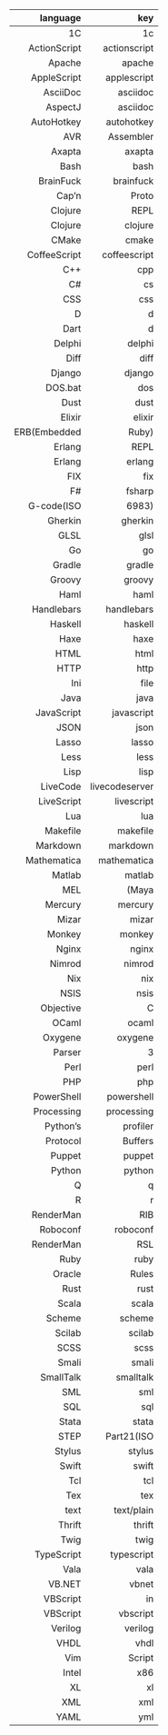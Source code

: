 |language|key|
| --------:| -----:|
|1C|1c|
|ActionScript|actionscript|
|Apache|apache|
|AppleScript|applescript|
|AsciiDoc|asciidoc|
|AspectJ|asciidoc|
|AutoHotkey|autohotkey|
|AVR|Assembler|
|Axapta|axapta|
|Bash|bash|
|BrainFuck|brainfuck|
|Cap’n|Proto|
|Clojure|REPL|
|Clojure|clojure|
|CMake|cmake|
|CoffeeScript|coffeescript|
|C++|cpp|
|C#|cs|
|CSS|css|
|D|d|
|Dart|d|
|Delphi|delphi|
|Diff|diff|
|Django|django|
|DOS.bat|dos|
|Dust|dust|
|Elixir|elixir|
|ERB(Embedded|Ruby)|
|Erlang|REPL|
|Erlang|erlang|
|FIX|fix|
|F#|fsharp|
|G-code(ISO|6983)|
|Gherkin|gherkin|
|GLSL|glsl|
|Go|go|
|Gradle|gradle|
|Groovy|groovy|
|Haml|haml|
|Handlebars|handlebars|
|Haskell|haskell|
|Haxe|haxe|
|HTML|html|
|HTTP|http|
|Ini|file|
|Java|java|
|JavaScript|javascript|
|JSON|json|
|Lasso|lasso|
|Less|less|
|Lisp|lisp|
|LiveCode|livecodeserver|
|LiveScript|livescript|
|Lua|lua|
|Makefile|makefile|
|Markdown|markdown|
|Mathematica|mathematica|
|Matlab|matlab|
|MEL|(Maya|
|Mercury|mercury|
|Mizar|mizar|
|Monkey|monkey|
|Nginx|nginx|
|Nimrod|nimrod|
|Nix|nix|
|NSIS|nsis|
|Objective|C|
|OCaml|ocaml|
|Oxygene|oxygene|
|Parser|3|
|Perl|perl|
|PHP|php|
|PowerShell|powershell|
|Processing|processing|
|Python’s|profiler|
|Protocol|Buffers|
|Puppet|puppet|
|Python|python|
|Q|q|
|R|r|
|RenderMan|RIB|
|Roboconf|roboconf|
|RenderMan|RSL|
|Ruby|ruby|
|Oracle|Rules|
|Rust|rust|
|Scala|scala|
|Scheme|scheme|
|Scilab|scilab|
|SCSS|scss|
|Smali|smali|
|SmallTalk|smalltalk|
|SML|sml|
|SQL|sql|
|Stata|stata|
|STEP|Part21(ISO|
|Stylus|stylus|
|Swift|swift|
|Tcl|tcl|
|Tex|tex|
|text|text/plain|
|Thrift|thrift|
|Twig|twig|
|TypeScript|typescript|
|Vala|vala|
|VB.NET|vbnet|
|VBScript|in|
|VBScript|vbscript|
|Verilog|verilog|
|VHDL|vhdl|
|Vim|Script|
|Intel|x86|
|XL|xl|
|XML|xml|
|YAML|yml|
